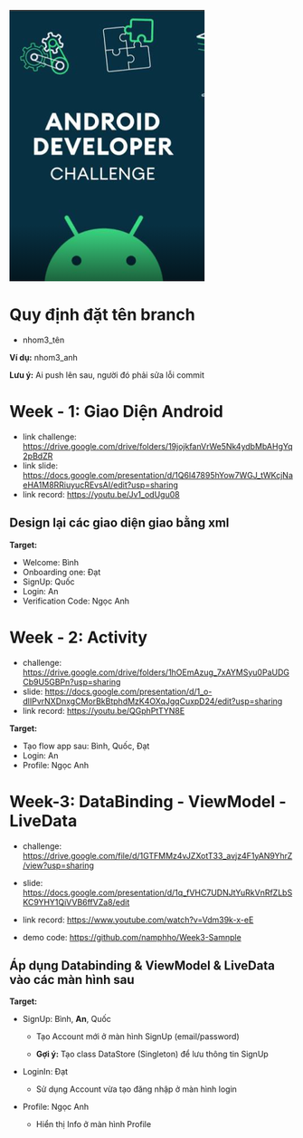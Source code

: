 ![HinhNen](HinhAnh/background.png)
# Quy định đặt tên branch

- nhom3_tên
  
**Ví dụ:** nhom3_anh

**Lưu ý:** Ai push lên sau, người đó phải sửa lỗi commit
# Week - 1: Giao Diện Android

- link challenge: https://drive.google.com/drive/folders/19jojkfanVrWe5Nk4ydbMbAHgYq2pBdZR
- link slide: https://docs.google.com/presentation/d/1Q6l47895hYow7WGJ_tWKcjNaeHA1M8RRiuyucREvsAI/edit?usp=sharing
- link record: https://youtu.be/Jv1_odUgu08
## Design lại các giao diện giao bằng xml

**Target:**

- Welcome: Bình
- Onboarding one: Đạt
- SignUp: Quốc
- Login: An
- Verification Code: Ngọc Anh
# Week - 2: Activity

- challenge: https://drive.google.com/drive/folders/1hOEmAzug_7xAYMSyu0PaUDGCb9U5GBPn?usp=sharing
- slide: https://docs.google.com/presentation/d/1_o-dlIPvrNXDnxgCMorBkBtphdMzK4OXqJgqCuxpD24/edit?usp=sharing
- link record: https://youtu.be/QGphPtTYN8E

**Target:**

- Tạo flow app sau: Bình, Quốc, Đạt
- Login: An
- Profile: Ngọc Anh

# Week-3: DataBinding - ViewModel - LiveData

- challenge: https://drive.google.com/file/d/1GTFMMz4vJZXotT33_avjz4F1yAN9YhrZ/view?usp=sharing
  
- slide: https://docs.google.com/presentation/d/1q_fVHC7UDNJtYuRkVnRfZLbSKC9YHY1QiVVB6ffVZa8/edit

- link record: https://www.youtube.com/watch?v=Vdm39k-x-eE
  
- demo code: https://github.com/namphho/Week3-Samnple
  
## Áp dụng Databinding & ViewModel & LiveData vào các màn hình sau

**Target:**

- SignUp: Bình, **An**, Quốc
   
  - Tạo Account mới ở màn hình SignUp (email/password)
  
  - **Gợi ý:** Tạo class DataStore (Singleton) để lưu thông tin SignUp
  
- LoginIn: Đạt
  
  - Sử dụng Account vừa tạo đăng nhập ở màn hình login
  
- Profile: Ngọc Anh
  
  - Hiển thị Info ở màn hình Profile